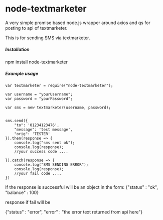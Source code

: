 # node-textmarketer

 A very simple promise based node.js wrapper around axios and qs for posting to api of textmarketer.

 This is for sending SMS via textmarketer.

##### Installation

npm install node-textmarketer

##### Example usage

```
var textmarketer = require("node-textmarketer");

var username = "yourUsername";
var password = "yourPassword";

var sms = new textmarketer(username, password);


sms.send({
    "to": '01234123476',
    "message": 'test message',
    "orig": 'TESTER'
}).then(response => {
    console.log("sms sent ok");
    console.log(response);
    //your success code ....

}).catch(response => {
    console.log("SMS SENDING ERROR");
    console.log(response);
    //your fail code ....
})
 ```

If the response is successful will be an object in the form:
{"status" : "ok", "balance" : 100}

response if fail will be

{"status" : "error", "error" : "the error text returned from api here"}
